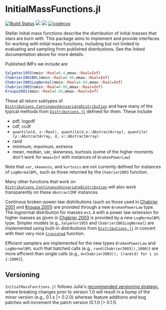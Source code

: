 InitialMassFunctions.jl
================

[![Build Status](https://github.com/cgarling/InitialMassFunctions.jl/workflows/CI/badge.svg)](https://github.com/cgarling/InitialMassFunctions.jl/actions)
[![](https://img.shields.io/badge/docs-stable-blue.svg)](https://cgarling.github.io/InitialMassFunctions.jl/stable/)
[![](https://img.shields.io/badge/docs-dev-blue.svg)](https://cgarling.github.io/InitialMassFunctions.jl/dev/)
[![codecov](https://codecov.io/gh/cgarling/InitialMassFunctions.jl/branch/main/graph/badge.svg?token=XY3O7IQPZH)](https://codecov.io/gh/cgarling/InitialMassFunctions.jl)


Stellar initial mass functions describe the distribution of initial masses that stars are born with. This package aims to implement and provide interfaces for working with initial mass functions, including but not limited to evaluating and sampling from published distributions. See the linked documentation above for more details.

Published IMFs we include are
```julia
Salpeter1955(mmin::Real=0.4,mmax::Real=Inf)
Chabrier2001BPL(mmin::Real=0.08,mmax::Real=Inf)
Chabrier2001LogNormal(mmin::Real=0.08,mmax::Real=Inf)
Chabrier2003(mmin::Real=0.08,mmax::Real=Inf)
Kroupa2001(mmin::Real=0.08,mmax::Real=Inf)
```

These all return subtypes of [`Distributions.ContinuousUnivariateDistribution`](https://juliastats.org/Distributions.jl/latest/univariate/#univariates) and have many of the typical methods from [`Distributions.jl`](https://github.com/JuliaStats/Distributions.jl) defined for them. These include
 * pdf, logpdf
 * cdf, ccdf
 * `quantile(d, x::Real), quantile(d,x::AbstractArray), quantile!(y::AbstractArray, d, x::AbstractArray)`
 * rand
 * minimum, maximum, extrema
 * mean, median, var, skewness, kurtosis (some of the higher moments don't work for `mmax=Inf` with instances of `BrokenPowerLaw`)
 
Note that `var`, `skewness`, and `kurtosis` are not currently defined for instances of `LogNormalBPL`, such as those returned by the `Chabrier2003` function.

Many other functions that work on [`Distributions.ContinuousUnivariateDistribution`](https://juliastats.org/Distributions.jl/latest/univariate/#univariates) will also work transparently on these `AbstractIMF` instances.

Continous broken-power-law distributions (such as those used in [Chabrier 2001](https://ui.adsabs.harvard.edu/abs/2001ApJ...554.1274C/abstract) and [Kroupa 2001](https://ui.adsabs.harvard.edu/abs/2001MNRAS.322..231K/abstract)) are provided through a new `BrokenPowerLaw` type. The lognormal distribution for masses `m<1.0` with a power law extension for higher masses as given in [Chabrier 2003](https://ui.adsabs.harvard.edu/abs/2003PASP..115..763C/abstract) is provided by a new `LogNormalBPL` type. Simpler models (e.g., `Salpeter1955` and `Chabrier2001LogNormal`) are implemented using built-in distributions from [`Distributions.jl`](https://github.com/JuliaStats/Distributions.jl) in concert with their very nice [`truncated`](https://juliastats.org/Distributions.jl/stable/truncate/#Distributions.truncated) function.

Efficient samplers are implemented for the new types `BrokenPowerLaw` and `LogNormalBPL` such that batched calls (e.g., `rand(Chabrier2003(),1000)`) are more efficient than single calls (e.g., `d=Chabrier2003(); [rand(d) for i in 1:1000]`).

## Versioning
`InitialMassFunctions.jl` follows Julia's [recommended versioning strategy](https://pkgdocs.julialang.org/v1/compatibility/#compat-pre-1.0), where breaking changes prior to version 1.0 will result in a bump of the minor version (e.g., 0.1.x |> 0.2.0) whereas feature additions and bug patches will increment the patch version (0.1.0 |> 0.1.1). 